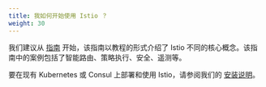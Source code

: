 ```yaml
---
title: 我如何开始使用 Istio ？
weight: 30
---
```


我们建议从 [指南](/zh/docs/examples/) 开始，该指南以教程的形式介绍了 Istio 不同的核心概念。该指南中的案例包括了智能路由、策略执行、安全、遥测等。

要在现有 Kubernetes 或 Consul 上部署和使用 Istio，请参阅我们的 [安装说明](/zh/docs/setup/)。